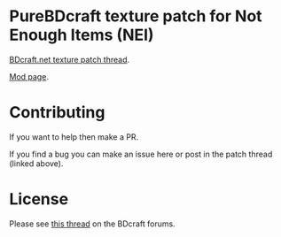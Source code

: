 # PureBDcraft texture patch for Not Enough Items (NEI)
[BDcraft.net texture patch thread](http://bdcraft.net/community/pbdc-patches-rel/not-enough-items-t153.html).

[Mod page](https://mods.curse.com/mc-mods/minecraft/247694-not-enough-items-1-8).

# Contributing
If you want to help then make a PR.

If you find a bug you can make an issue here or post in the patch thread (linked above).

# License
Please see [this thread](http://bdcraft.net/community/pbdc-patches-rel/rules-read-this-before-posting-mod-support-patch-t312.html) on the BDcraft forums.
